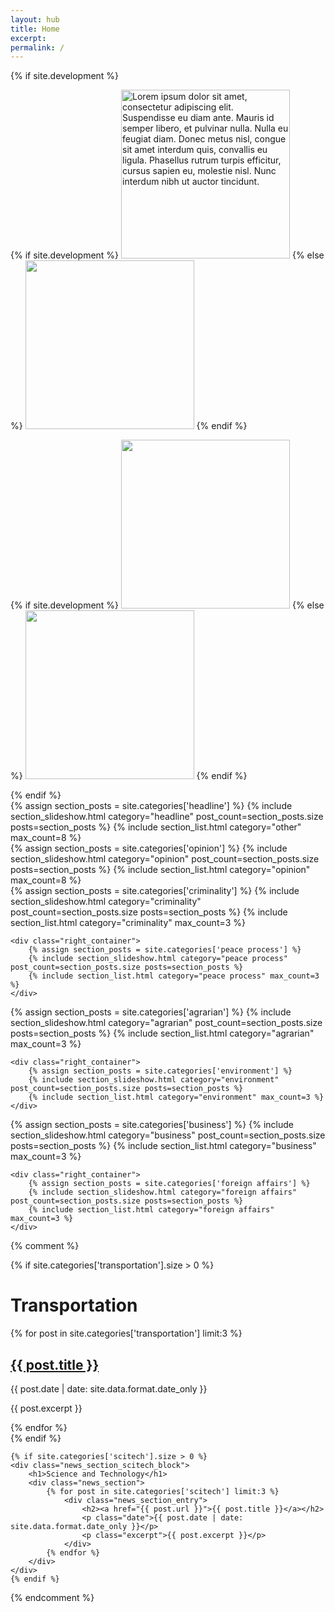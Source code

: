 ```yaml
---
layout: hub
title: Home
excerpt:
permalink: /
---
```


{% if site.development %}
<div class="image_container">
    <div class="left_container">
    {% if site.development %}
        <img id="source_top_1" class="modal_source" src="/images/top_1.png" alt="Lorem ipsum dolor sit amet, consectetur adipiscing elit. Suspendisse eu diam ante. Mauris id semper libero, et pulvinar nulla. Nulla eu feugiat diam. Donec metus nisl, congue sit amet interdum quis, convallis eu ligula. Phasellus rutrum turpis efficitur, cursus sapien eu, molestie nisl. Nunc interdum nibh ut auctor tincidunt." width="270px" height="auto" >
    {% else %}
        <img id="source_top_1" class="modal_source" src="https://dl.dropboxusercontent.com/u/47611946/dutertetimes/site/top_1.png" width="270px" height="auto" >
    {% endif %}
        <div id="modal_top_1" class="modal">
            <div class="modal_content">
                <img id="destination_top_1" class="modal_image">
                <p id="caption_top_1" class="modal_caption"></p>
            </div>
        </div>
    </div>
    <div class="right_container">
    {% if site.development %}
        <img id="source_top_2" class="modal_source" src="/images/top_2.png" width="270px" height="auto" >
    {% else %}
        <img id="source_top_2" class="modal_source" src="https://dl.dropboxusercontent.com/u/47611946/dutertetimes/site/top_2.png" width="270px" height="auto" >
    {% endif %}
        <div id="modal_top_2" class="modal">
            <div class="modal_content">
                <img id="destination_top_2" class="modal_image">
                <p id="caption_top_2" class="modal_caption"></p>
            </div>
        </div>
    </div>
</div>
{% endif %}

<div class="section_container">
    <div class="left_container">
        {% assign section_posts = site.categories['headline'] %}
        {% include section_slideshow.html category="headline" post_count=section_posts.size posts=section_posts %}
        {% include section_list.html category="other" max_count=8 %}
    </div>
    <div class="right_container">
        {% assign section_posts = site.categories['opinion'] %}
        {% include section_slideshow.html category="opinion" post_count=section_posts.size posts=section_posts %}
        {% include section_list.html category="opinion" max_count=8 %}
    </div>
</div>

<div class="section_container">
    <div class="left_container">
        {% assign section_posts = site.categories['criminality'] %}
        {% include section_slideshow.html category="criminality" post_count=section_posts.size posts=section_posts %}
        {% include section_list.html category="criminality" max_count=3 %}
    </div>

    <div class="right_container">
        {% assign section_posts = site.categories['peace process'] %}
        {% include section_slideshow.html category="peace process" post_count=section_posts.size posts=section_posts %}
        {% include section_list.html category="peace process" max_count=3 %}
    </div>
</div>

<div class="section_container">
    <div class="left_container">
        {% assign section_posts = site.categories['agrarian'] %}
        {% include section_slideshow.html category="agrarian" post_count=section_posts.size posts=section_posts %}
        {% include section_list.html category="agrarian" max_count=3 %}
    </div>

    <div class="right_container">
        {% assign section_posts = site.categories['environment'] %}
        {% include section_slideshow.html category="environment" post_count=section_posts.size posts=section_posts %}
        {% include section_list.html category="environment" max_count=3 %}
    </div>
</div>

<div class="section_container">
    <div class="left_container">
        {% assign section_posts = site.categories['business'] %}
        {% include section_slideshow.html category="business" post_count=section_posts.size posts=section_posts %}
        {% include section_list.html category="business" max_count=3 %}
    </div>

    <div class="right_container">
        {% assign section_posts = site.categories['foreign affairs'] %}
        {% include section_slideshow.html category="foreign affairs" post_count=section_posts.size posts=section_posts %}
        {% include section_list.html category="foreign affairs" max_count=3 %}
    </div>
</div>



{% comment %}
<div id="news_section_vertical_container">
    {% if site.categories['transportation'].size > 0 %}
    <div class="news_section_transport_block">
        <h1>Transportation</h1>
        <div class="news_section">
            {% for post in site.categories['transportation'] limit:3 %}
                <div class="news_section_entry">
                    <h2><a href="{{ post.url }}">{{ post.title }}</a></h2>
                    <p class="date">{{ post.date | date: site.data.format.date_only }}</p>
                    <p class="excerpt">{{ post.excerpt }}</p>
                </div>
            {% endfor %}
        </div>
    </div>
    {% endif %}

    {% if site.categories['scitech'].size > 0 %}
    <div class="news_section_scitech_block">
        <h1>Science and Technology</h1>
        <div class="news_section">
            {% for post in site.categories['scitech'] limit:3 %}
                <div class="news_section_entry">
                    <h2><a href="{{ post.url }}">{{ post.title }}</a></h2>
                    <p class="date">{{ post.date | date: site.data.format.date_only }}</p>
                    <p class="excerpt">{{ post.excerpt }}</p>
                </div>
            {% endfor %}
        </div>
    </div>
    {% endif %}
</div>
{% endcomment %}



<script>
    $(document).ready(function() {
        currentHeadlineSlide(0);

        currentCriminalitySlide(0);
        currentPeaceProcessSlide(0);
        currentAgrarianSlide(0);
        currentEnvironmentSlide(0);
        currentBusinessSlide(0);
        currentForeignAffairsSlide(0);
    });
    
    popupModal('modal_top_1', 'source_top_1', 'destination_top_1', 'caption_top_1');
    popupModal('modal_top_2', 'source_top_2', 'destination_top_2', 'caption_top_2');

    // Argument must be greater than zero.
    function currentHeadlineSlide(n) {
        showHeadlineSlides(n);
    }

    function currentBusinessSlide(n) {
        showBusinessSlides(n);
    }

    function currentAgrarianSlide(n) {
        showAgrarianSlides(n);
    }

    function currentEnvironmentSlide(n) {
        showEnvironmentSlides(n);
    }

    function currentForeignAffairsSlide(n) {
        showForeignAffairsSlides(n);
    }

    function currentPeaceProcessSlide(n) {
        showPeaceProcessSlides(n);
    }

    function currentCriminalitySlide(n) {
        showCriminalitySlides(n);
    }

    function showHeadlineSlides(n) {
        showSlides("headline_dot", "headline_news_entry", n);
    }

    function showBusinessSlides(n) {
        showSlides("business_dot", "business_news_entry", n);
    }

    function showAgrarianSlides(n) {
        showSlides("agrarian_dot", "agrarian_news_entry", n);
    }

    function showEnvironmentSlides(n) {
        showSlides("environment_dot", "environment_news_entry", n);
    }

    function showForeignAffairsSlides(n) {
        showSlides("foreign_affairs_dot", "foreign_affairs_news_entry", n);
    }

    function showPeaceProcessSlides(n) {
        showSlides("peace_process_dot", "peace_process_news_entry", n);
    }

    function showCriminalitySlides(n) {
        showSlides("criminality_dot", "criminality_news_entry", n);
    }

    function showSlides(links, entries, index) {
        let i;
        let dots = document.getElementsByClassName(links);
        let slides = document.getElementsByClassName(entries);

        for (i = 0; i < slides.length; i++) {
           slides[i].style.display = "none";
        }
        for (i = 0; i < dots.length; i++) {
            dots[i].className = dots[i].className.replace(" slideshow_active", "");
        }
        slides[index].style.display = "block";
        dots[index].className += " slideshow_active";
    }
    
    
    function popupModal(modal, imageSource, imageDestination, caption) {
        // Get the modal
        var modal = document.getElementById(modal);
        
        // Get the image and insert it inside the modal - use its "alt" text as a caption
        var imgSource = document.getElementById(imageSource);
        var imgDest = document.getElementById(imageDestination);
        var imgCaption = document.getElementById(caption);
        imgSource.onclick = function() {
            modal.style.display = "block";
            imgDest.src = imgSource.src;
            imgCaption.innerHTML = this.alt;
        }
        
        imgDest.onclick = function() {
            modal.style.display = "none";
        }
        modal.onclick = function() {
            modal.style.display = "none";
        }
    }
</script>
